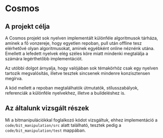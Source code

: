 # Cosmos

## A projekt célja

A Cosmos projekt sok nyelven implementált különféle algoritmusok tárháza, aminek a fő vonzereje, hogy egyetlen repoban, pull után offline tesz elérhetővé olyan algoritmusokat, aminek egyébként online néznénk utána. Emellett a lefedett nyelvek elég széles köre miatt mindenki megtalálja a számára legérthetőbb implementációt.

Az utóbbi dolgot árnyalja, hogy valójában sok témakörhöz csak egy nyelven tartozik megvalósítás, illetve tesztek sincsenek mindenre konzisztensen megírva.

A kód mellett a repoban megtalálhatók útmutatók, stílusszabályok, referenciák a különféle nyelvekhez, illetve a buildeléshez is.

## Az általunk vizsgált részek

Mi a bitmanipulációkkal foglalkozó kódot vizsgáltuk, ehhez implementáció a `code/bit_manipulation/src` alatt található, tesztek pedig a `code/bit_manipulation/test` mappában.